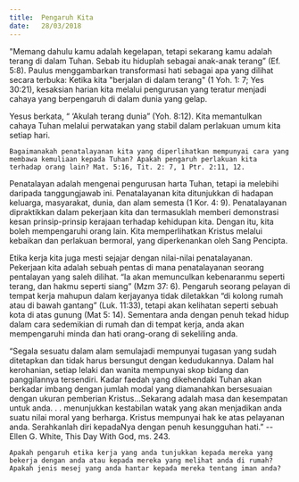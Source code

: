 ```yaml
---
title:  Pengaruh Kita
date:   28/03/2018
---
```


"Memang dahulu kamu adalah kegelapan, tetapi sekarang kamu adalah terang di dalam Tuhan.  Sebab itu hiduplah sebagai anak-anak terang” (Ef. 5:8). Paulus menggambarkan transformasi hati sebagai apa yang dilihat secara terbuka: Ketika kita "berjalan di dalam terang" (1 Yoh. 1: 7; Yes 30:21), kesaksian harian kita melalui pengurusan yang teratur menjadi cahaya yang berpengaruh di dalam dunia yang gelap.

Yesus berkata, “ ‘Akulah terang dunia” (Yoh. 8:12).  Kita memantulkan cahaya Tuhan melalui perwatakan yang stabil dalam perlakuan umum kita setiap hari.

`Bagaimanakah penatalayanan kita yang diperlihatkan mempunyai cara yang membawa kemuliaan kepada Tuhan? Apakah pengaruh perlakuan kita terhadap orang lain? Mat. 5:16, Tit. 2: 7, 1 Ptr. 2:11, 12.`

Penatalayan adalah mengenai pengurusan harta Tuhan, tetapi ia melebihi daripada tanggungjawab ini. Penatalayanan kita ditunjukkan di hadapan keluarga, masyarakat, dunia, dan alam semesta (1 Kor. 4: 9). Penatalayanan dipraktikkan dalam pekerjaan kita dan termasuklah memberi demonstrasi kesan prinsip-prinsip kerajaan terhadap kehidupan kita. Dengan itu, kita boleh mempengaruhi orang lain. Kita memperlihatkan Kristus melalui kebaikan dan perlakuan bermoral, yang diperkenankan oleh Sang Pencipta. 

Etika kerja kita juga mesti sejajar dengan nilai-nilai penatalayanan. Pekerjaan kita adalah sebuah pentas di mana penatalayanan seorang pentalayan yang saleh dilihat.  “Ia akan memunculkan kebenaranmu seperti terang, dan hakmu seperti siang” (Mzm 37: 6). Pengaruh seorang pelayan di tempat kerja mahupun dalam kerjayanya tidak diletakkan “di kolong rumah atau di bawah gantang” (Luk. 11:33), tetapi akan kelihatan seperti sebuah kota di atas gunung (Mat 5: 14). Sementara anda dengan penuh tekad hidup dalam cara sedemikian di rumah dan di tempat kerja, anda akan mempengaruhi minda dan hati orang-orang di sekeliling anda.

“Segala sesuatu dalam alam semulajadi mempunyai tugasan yang sudah ditetapkan dan tidak harus bersungut dengan kedudukannya. Dalam hal kerohanian, setiap lelaki dan wanita mempunyai skop bidang dan panggilannya tersendiri. Kadar faedah yang dikehendaki Tuhan akan berkadar imbang dengan jumlah modal yang diamanahkan bersesuaian dengan ukuran pemberian Kristus…Sekarang adalah masa dan kesempatan untuk anda. . . menunjukkan kestabilan watak yang akan menjadikan anda suatu nilai moral yang berharga. Kristus mempunyai hak ke atas pelayanan anda. Serahkanlah diri kepadaNya dengan penuh kesungguhan hati.” -- Ellen G. White, This Day With God, ms. 243.

`Apakah pengaruh etika kerja yang anda tunjukkan kepada mereka yang bekerja dengan anda atau kepada mereka yang melihat anda di rumah? Apakah jenis mesej yang anda hantar kepada mereka tentang iman anda?`